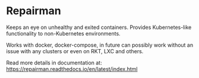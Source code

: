 Repairman
=========

Keeps an eye on unhealthy and exited containers. Provides Kubernetes-like functionality to non-Kubernetes environments.

Works with docker, docker-compose, in future can possibly work without an issue with any clusters or even on RKT, LXC and others.

Read more details in documentation at:
https://repairman.readthedocs.io/en/latest/index.html

